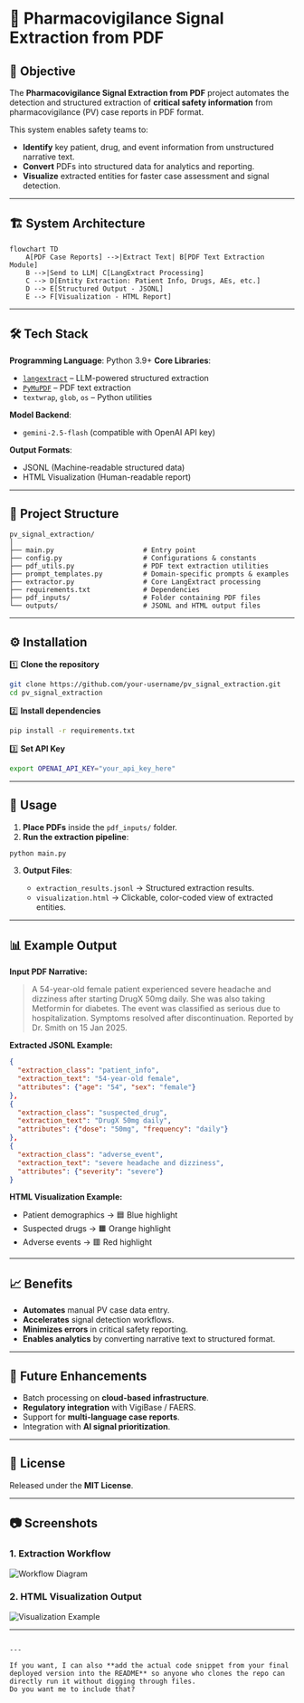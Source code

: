 # 📄 Pharmacovigilance Signal Extraction from PDF

## 📌 Objective
The **Pharmacovigilance Signal Extraction from PDF** project automates the detection and structured extraction of **critical safety information** from pharmacovigilance (PV) case reports in PDF format.  

This system enables safety teams to:
- **Identify** key patient, drug, and event information from unstructured narrative text.
- **Convert** PDFs into structured data for analytics and reporting.
- **Visualize** extracted entities for faster case assessment and signal detection.

---

## 🏗 System Architecture
```mermaid
flowchart TD
    A[PDF Case Reports] -->|Extract Text| B[PDF Text Extraction Module]
    B -->|Send to LLM| C[LangExtract Processing]
    C --> D[Entity Extraction: Patient Info, Drugs, AEs, etc.]
    D --> E[Structured Output - JSONL]
    E --> F[Visualization - HTML Report]
````

---

## 🛠 Tech Stack

**Programming Language**: Python 3.9+
**Core Libraries**:

* [`langextract`](https://pypi.org/project/langextract/) – LLM-powered structured extraction
* [`PyMuPDF`](https://pymupdf.readthedocs.io/) – PDF text extraction
* `textwrap`, `glob`, `os` – Python utilities

**Model Backend**:

* `gemini-2.5-flash` (compatible with OpenAI API key)

**Output Formats**:

* JSONL (Machine-readable structured data)
* HTML Visualization (Human-readable report)

---

## 📂 Project Structure

```
pv_signal_extraction/
│
├── main.py                      # Entry point
├── config.py                    # Configurations & constants
├── pdf_utils.py                 # PDF text extraction utilities
├── prompt_templates.py          # Domain-specific prompts & examples
├── extractor.py                 # Core LangExtract processing
├── requirements.txt             # Dependencies
├── pdf_inputs/                  # Folder containing PDF files
└── outputs/                     # JSONL and HTML output files
```

---

## ⚙️ Installation

1️⃣ **Clone the repository**

```bash
git clone https://github.com/your-username/pv_signal_extraction.git
cd pv_signal_extraction
```

2️⃣ **Install dependencies**

```bash
pip install -r requirements.txt
```

3️⃣ **Set API Key**

```bash
export OPENAI_API_KEY="your_api_key_here"
```

---

## 🚀 Usage

1. **Place PDFs** inside the `pdf_inputs/` folder.
2. **Run the extraction pipeline**:

```bash
python main.py
```

3. **Output Files**:

   * `extraction_results.jsonl` → Structured extraction results.
   * `visualization.html` → Clickable, color-coded view of extracted entities.

---

## 📊 Example Output

**Input PDF Narrative:**

> A 54-year-old female patient experienced severe headache and dizziness after starting DrugX 50mg daily. She was also taking Metformin for diabetes. The event was classified as serious due to hospitalization. Symptoms resolved after discontinuation. Reported by Dr. Smith on 15 Jan 2025.

**Extracted JSONL Example:**

```json
{
  "extraction_class": "patient_info",
  "extraction_text": "54-year-old female",
  "attributes": {"age": "54", "sex": "female"}
},
{
  "extraction_class": "suspected_drug",
  "extraction_text": "DrugX 50mg daily",
  "attributes": {"dose": "50mg", "frequency": "daily"}
},
{
  "extraction_class": "adverse_event",
  "extraction_text": "severe headache and dizziness",
  "attributes": {"severity": "severe"}
}
```

**HTML Visualization Example:**

* Patient demographics → 🟦 Blue highlight
* Suspected drugs → 🟧 Orange highlight
* Adverse events → 🟥 Red highlight

---

## 📈 Benefits

* **Automates** manual PV case data entry.
* **Accelerates** signal detection workflows.
* **Minimizes errors** in critical safety reporting.
* **Enables analytics** by converting narrative text to structured format.

---

## 🔮 Future Enhancements

* Batch processing on **cloud-based infrastructure**.
* **Regulatory integration** with VigiBase / FAERS.
* Support for **multi-language case reports**.
* Integration with **AI signal prioritization**.

---

## 📜 License

Released under the **MIT License**.

---

## 📷 Screenshots

### 1. Extraction Workflow

![Workflow Diagram](docs/workflow.png)

### 2. HTML Visualization Output

![Visualization Example](docs/visualization_sample.png)

---

```

---

If you want, I can also **add the actual code snippet from your final deployed version into the README** so anyone who clones the repo can directly run it without digging through files.  
Do you want me to include that?
```
